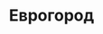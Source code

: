 --- 
title: "Еврогород" 
site: "http://www.evrogorod.com.ua" 
town: "Ялта" 
tel: ["+38 097 855 29 43, +7 978 854 44 50"] 
address: "Россия, Республика Крым, г. Ялта, ул. Васильева 19, офис 220" 
mail: "" 
--- 